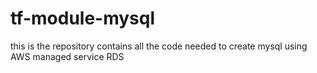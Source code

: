 # tf-module-mysql

this is the repository contains all the code needed to create mysql using AWS managed service RDS